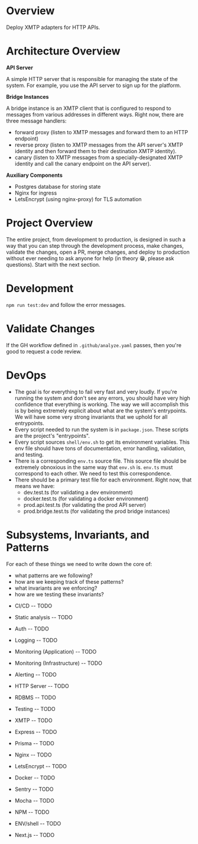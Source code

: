 # Overview

Deploy XMTP adapters for HTTP APIs.

# Architecture Overview

**API Server**

A simple HTTP server that is responsible for managing the state of the system.
For example, you use the API server to sign up for the platform.

**Bridge Instances**

A bridge instance is an XMTP client that is configured to respond to messages
from various addresses in different ways. Right now, there are three message
handlers:

- forward proxy (listen to XMTP messages and forward them to an HTTP endpoint)
- reverse proxy (listen to XMTP messages from the API server's XMTP identity
  and then forward them to their destination XMTP identity).
- canary (listen to XMTP messages from a specially-designated XMTP identity and
  call the canary endpoint on the API server).

**Auxiliary Components**

- Postgres database for storing state
- Nginx for ingress
- LetsEncrypt (using nginx-proxy) for TLS automation

# Project Overview

The entire project, from development to production, is designed in such a way
that you can step through the development process, make changes, validate the
changes, open a PR, merge changes, and deploy to production without ever needing
to ask anyone for help (in theory 😁, please ask questions). Start with the next section.

# Development

`npm run test:dev` and follow the error messages. 

# Validate Changes

If the GH workflow defined in `.github/analyze.yaml` passes, then you're good to
request a code review.

# DevOps

- The goal is for everything to fail very fast and very loudly. If you're
  running the system and don't see any errors, you should have very high
  confidence that everything is working. The way we will accomplish this is by
  being extremely explicit about what are the system's entrypoints. We will have
  some very strong invariants that we uphold for all entrypoints.
- Every script needed to run the system is in `package.json`. These scripts are
  the project's "entrypoints".
- Every script sources `shell/env.sh` to get its environment variables. This env
  file should have tons of documentation, error handling, validation, and
  testing.
- There is a corresponding `env.ts` source file. This source file should be
  extremely obnoxious in the same way that `env.sh` is. `env.ts` must correspond
  to each other. We need to test this correspondence.
- There should be a primary test file for each environment. Right now, that
  means we have:
  - dev.test.ts (for validating a dev environment)
  - docker.test.ts (for validating a docker environment)
  - prod.api.test.ts (for validating the prod API server)
  - prod.bridge.test.ts (for validating the prod bridge instances)

# Subsystems, Invariants, and Patterns

For each of these things we need to write down the core of:

- what patterns are we following?
- how are we keeping track of these patterns?
- what invariants are we enforcing?
- how are we testing these invariants?

* CI/CD -- TODO
* Static analysis -- TODO
* Auth -- TODO
* Logging -- TODO
* Monitoring (Application) -- TODO
* Monitoring (Infrastructure) -- TODO
* Alerting -- TODO
* HTTP Server -- TODO
* RDBMS -- TODO
* Testing -- TODO

* XMTP -- TODO
* Express -- TODO
* Prisma -- TODO
* Nginx -- TODO
* LetsEncrypt -- TODO
* Docker -- TODO
* Sentry -- TODO
* Mocha -- TODO
* NPM -- TODO
* ENV/shell -- TODO
* Next.js -- TODO